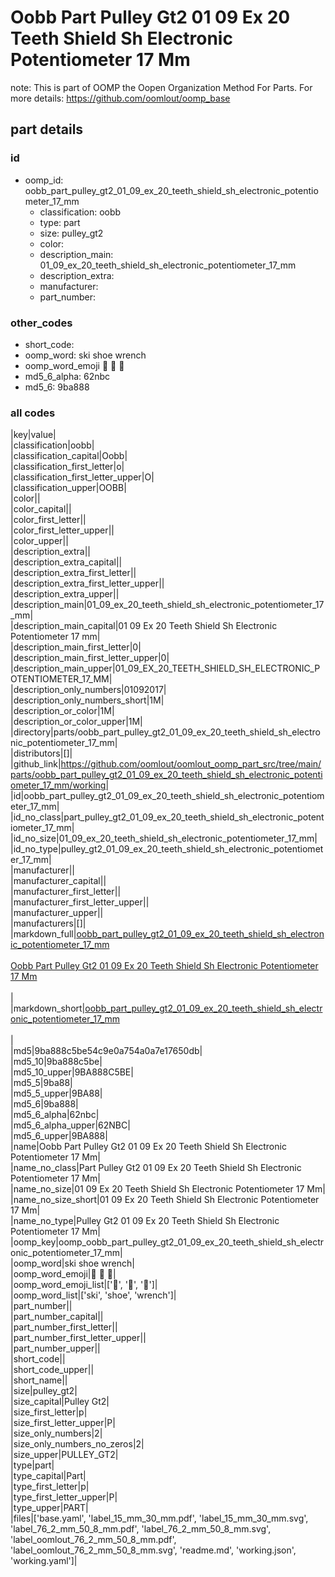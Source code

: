 # Oobb Part Pulley Gt2 01 09 Ex 20 Teeth Shield Sh Electronic Potentiometer 17 Mm  

note: This is part of OOMP the Oopen Organization Method For Parts. For more details: https://github.com/oomlout/oomp_base

##  part details





### id
* oomp_id: oobb_part_pulley_gt2_01_09_ex_20_teeth_shield_sh_electronic_potentiometer_17_mm
  * classification: oobb
  * type: part
  * size: pulley_gt2
  * color: 
  * description_main: 01_09_ex_20_teeth_shield_sh_electronic_potentiometer_17_mm
  * description_extra: 
  * manufacturer: 
  * part_number: 

### other_codes
* short_code: 
* oomp_word: ski shoe wrench
* oomp_word_emoji :ski: :shoe: :wrench:
* md5_6_alpha: 62nbc
* md5_6: 9ba888

### all codes 
|key|value|  
|classification|oobb|  
|classification_capital|Oobb|  
|classification_first_letter|o|  
|classification_first_letter_upper|O|  
|classification_upper|OOBB|  
|color||  
|color_capital||  
|color_first_letter||  
|color_first_letter_upper||  
|color_upper||  
|description_extra||  
|description_extra_capital||  
|description_extra_first_letter||  
|description_extra_first_letter_upper||  
|description_extra_upper||  
|description_main|01_09_ex_20_teeth_shield_sh_electronic_potentiometer_17_mm|  
|description_main_capital|01 09 Ex 20 Teeth Shield Sh Electronic Potentiometer 17 mm|  
|description_main_first_letter|0|  
|description_main_first_letter_upper|0|  
|description_main_upper|01_09_EX_20_TEETH_SHIELD_SH_ELECTRONIC_POTENTIOMETER_17_MM|  
|description_only_numbers|01092017|  
|description_only_numbers_short|1M|  
|description_or_color|1M|  
|description_or_color_upper|1M|  
|directory|parts/oobb_part_pulley_gt2_01_09_ex_20_teeth_shield_sh_electronic_potentiometer_17_mm|  
|distributors|[]|  
|github_link|https://github.com/oomlout/oomlout_oomp_part_src/tree/main/parts/oobb_part_pulley_gt2_01_09_ex_20_teeth_shield_sh_electronic_potentiometer_17_mm/working|  
|id|oobb_part_pulley_gt2_01_09_ex_20_teeth_shield_sh_electronic_potentiometer_17_mm|  
|id_no_class|part_pulley_gt2_01_09_ex_20_teeth_shield_sh_electronic_potentiometer_17_mm|  
|id_no_size|01_09_ex_20_teeth_shield_sh_electronic_potentiometer_17_mm|  
|id_no_type|pulley_gt2_01_09_ex_20_teeth_shield_sh_electronic_potentiometer_17_mm|  
|manufacturer||  
|manufacturer_capital||  
|manufacturer_first_letter||  
|manufacturer_first_letter_upper||  
|manufacturer_upper||  
|manufacturers|[]|  
|markdown_full|[oobb_part_pulley_gt2_01_09_ex_20_teeth_shield_sh_electronic_potentiometer_17_mm](https://github.com/oomlout/oomlout_oomp_part_src/tree/main/parts/oobb_part_pulley_gt2_01_09_ex_20_teeth_shield_sh_electronic_potentiometer_17_mm/working)<br>[](https://github.com/oomlout/oomlout_oomp_part_src/tree/main/parts/oobb_part_pulley_gt2_01_09_ex_20_teeth_shield_sh_electronic_potentiometer_17_mm/working)<br>[Oobb Part Pulley Gt2 01 09 Ex 20 Teeth Shield Sh Electronic Potentiometer 17 Mm](https://github.com/oomlout/oomlout_oomp_part_src/tree/main/parts/oobb_part_pulley_gt2_01_09_ex_20_teeth_shield_sh_electronic_potentiometer_17_mm/working)<br><br>|  
|markdown_short|[oobb_part_pulley_gt2_01_09_ex_20_teeth_shield_sh_electronic_potentiometer_17_mm](https://github.com/oomlout/oomlout_oomp_part_src/tree/main/parts/oobb_part_pulley_gt2_01_09_ex_20_teeth_shield_sh_electronic_potentiometer_17_mm/working)<br><br>|  
|md5|9ba888c5be54c9e0a754a0a7e17650db|  
|md5_10|9ba888c5be|  
|md5_10_upper|9BA888C5BE|  
|md5_5|9ba88|  
|md5_5_upper|9BA88|  
|md5_6|9ba888|  
|md5_6_alpha|62nbc|  
|md5_6_alpha_upper|62NBC|  
|md5_6_upper|9BA888|  
|name|Oobb Part Pulley Gt2 01 09 Ex 20 Teeth Shield Sh Electronic Potentiometer 17 Mm|  
|name_no_class|Part Pulley Gt2 01 09 Ex 20 Teeth Shield Sh Electronic Potentiometer 17 Mm|  
|name_no_size|01 09 Ex 20 Teeth Shield Sh Electronic Potentiometer 17 Mm|  
|name_no_size_short|01 09 Ex 20 Teeth Shield Sh Electronic Potentiometer 17 Mm|  
|name_no_type|Pulley Gt2 01 09 Ex 20 Teeth Shield Sh Electronic Potentiometer 17 Mm|  
|oomp_key|oomp_oobb_part_pulley_gt2_01_09_ex_20_teeth_shield_sh_electronic_potentiometer_17_mm|  
|oomp_word|ski shoe wrench|  
|oomp_word_emoji|:ski: :shoe: :wrench:|  
|oomp_word_emoji_list|[':ski:', ':shoe:', ':wrench:']|  
|oomp_word_list|['ski', 'shoe', 'wrench']|  
|part_number||  
|part_number_capital||  
|part_number_first_letter||  
|part_number_first_letter_upper||  
|part_number_upper||  
|short_code||  
|short_code_upper||  
|short_name||  
|size|pulley_gt2|  
|size_capital|Pulley Gt2|  
|size_first_letter|p|  
|size_first_letter_upper|P|  
|size_only_numbers|2|  
|size_only_numbers_no_zeros|2|  
|size_upper|PULLEY_GT2|  
|type|part|  
|type_capital|Part|  
|type_first_letter|p|  
|type_first_letter_upper|P|  
|type_upper|PART|  
|files|['base.yaml', 'label_15_mm_30_mm.pdf', 'label_15_mm_30_mm.svg', 'label_76_2_mm_50_8_mm.pdf', 'label_76_2_mm_50_8_mm.svg', 'label_oomlout_76_2_mm_50_8_mm.pdf', 'label_oomlout_76_2_mm_50_8_mm.svg', 'readme.md', 'working.json', 'working.yaml']|  
